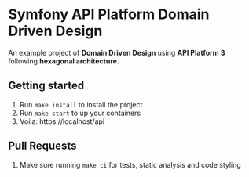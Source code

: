 # Symfony API Platform Domain Driven Design

An example project of **Domain Driven Design** using **API Platform 3** following **hexagonal architecture**.

## Getting started

1. Run `make install` to install the project
2. Run `make start` to up your containers
3. Voila: https://localhost/api

## Pull Requests
1. Make sure running `make ci` for tests, static analysis and code styling 
